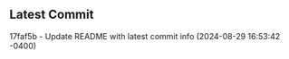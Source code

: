 
## Latest Commit
17faf5b - Update README with latest commit info (2024-08-29 16:53:42 -0400) <Yunxi-Zhou>
